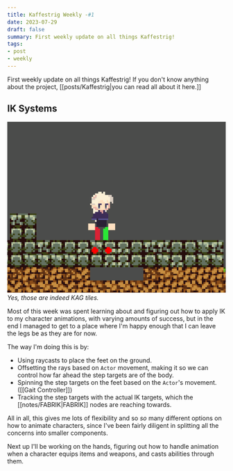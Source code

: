 ```yaml
---
title: Kaffestrig Weekly -#1
date: 2023-07-29
draft: false
summary: First weekly update on all things Kaffestrig!
tags:
- post
- weekly
---
```

First weekly update on all things Kaffestrig!
If you don't know anything about the project, [[posts/Kaffestrig|you can read all about it here.]]

## IK Systems
![IK Image](/images/ik_stuff.gif)
*Yes, those are indeed KAG tiles.*

Most of this week was spent learning about and figuring out how to apply IK to my character animations, with varying amounts of success, but in the end I managed to get to a place where I'm happy enough that I can leave the legs be as they are for now.

The way I'm doing this is by:
- Using raycasts to place the feet on the ground.
- Offsetting the rays based on `Actor` movement, making it so we can control how far ahead the step targets are of the body. 
- Spinning the step targets on the feet based on the `Actor`'s movement. ([[Gait Controller]])
- Tracking the step targets with the actual IK targets, which the [[notes/FABRIK|FABRIK]] nodes are reaching towards.

All in all, this gives me lots of flexibility and so *so* many different options on how to animate characters, since I've been fairly diligent in splitting all the concerns into smaller components.

Next up I'll be working on the hands, figuring out how to handle animation when a character equips items and weapons, and casts abilities through them.